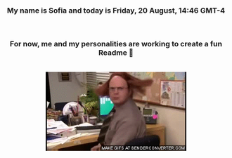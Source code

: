 


<div align="center">
<h3 >My name is Sofia and today is Friday, 20 August, 14:46 GMT-4</h3><br>
<h3 >For now, me and my personalities are working to create a fun Readme 👋
</h3><br>
<img src='img/dwight.gif' alt='working...'/>
</div>
